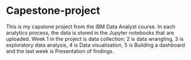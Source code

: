 # Capestone-project
This is my capstone project from the IBM Data Analyst course. In each analytics process, the data is stored in the Jupyter notebooks that are uploaded. Week 1 in the project is data collection; 2 is data wrangling, 3 is exploratory data analysis, 4 is Data visualisation, 5 is Building a dashboard and the last week is Presentation of findings.
